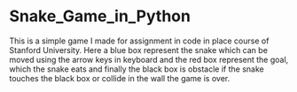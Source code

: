 # Snake_Game_in_Python
This is a simple game I made for assignment in code in place course of Stanford University. Here a blue box represent the snake which can be moved using the arrow keys in keyboard and the red box represent the goal, which the snake eats and finally the black box is obstacle if the snake touches the black box or collide in the wall the game is over.
